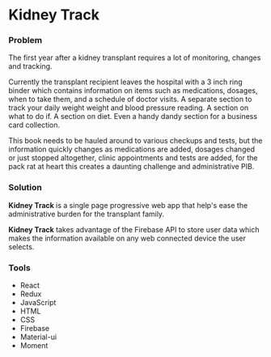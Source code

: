 <h1>Kidney Track</h1>
<h3>Problem</h3>
<p>The first year after a kidney transplant requires a lot of monitoring, 
changes  and tracking.</p><p>Currently the transplant recipient leaves the hospital 
with a 3 inch ring binder which contains information on items such as medications, dosages, 
when to take them, and a schedule of doctor visits. A separate  section to track 
your daily weight weight and blood pressure reading.  A section on what to do if. 
A section on diet. Even a handy dandy section for a business card collection.  
</p><p>This book needs to be hauled around to various checkups and tests, but the information 
quickly changes as medications are added, dosages changed or just stopped altogether, 
clinic appointments and tests are added,  for the pack rat at heart this creates 
a daunting challenge and administrative PIB.</p>
<h3>Solution</h3> 
<p><strong>Kidney Track</strong> is a single page progressive web app that help's ease the administrative 
burden for the transplant family.<p>
<p><strong>Kidney Track</strong> takes advantage of the Firebase API to store user data which makes the information 
available on any web connected device the user selects.<p>


<h3>Tools</h3>
<ul>
<li>React</li>
<li>Redux</li>
<li>JavaScript</li>
<li>HTML</li>
<li>CSS</li>
<li>Firebase</li>
<li>Material-ui</li>
<li>Moment</ui>
</ul>



